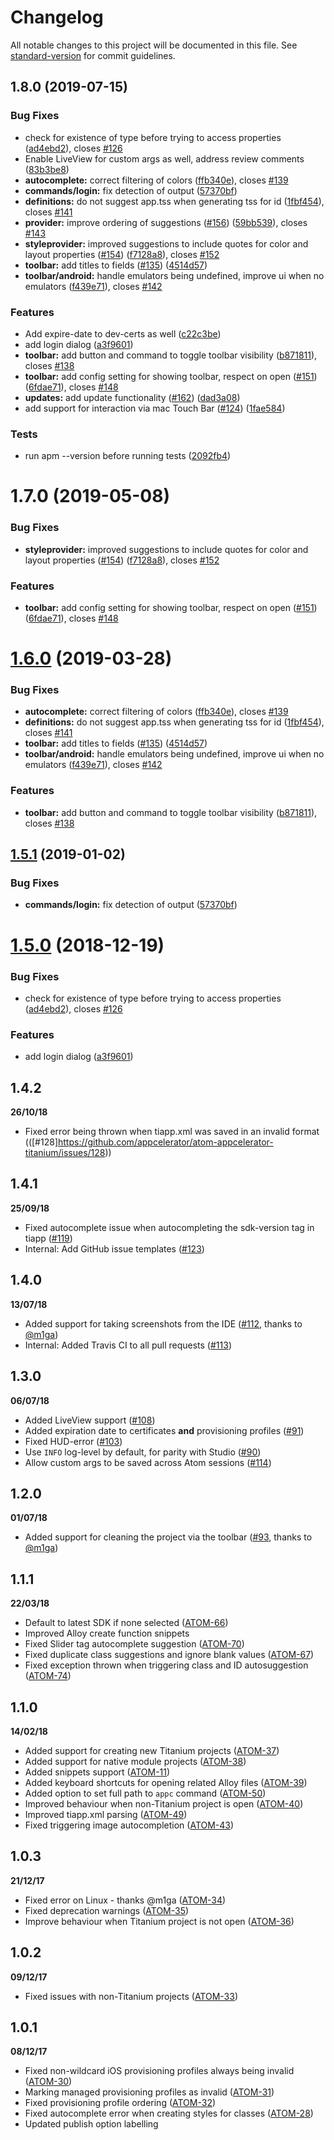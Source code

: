 # Changelog

All notable changes to this project will be documented in this file. See [standard-version](https://github.com/conventional-changelog/standard-version) for commit guidelines.

## 1.8.0 (2019-07-15)


### Bug Fixes

* check for existence of type before trying to access properties ([ad4ebd2](https://github.com/appcelerator/atom-appcelerator-titanium/commit/ad4ebd2)), closes [#126](https://github.com/appcelerator/atom-appcelerator-titanium/issues/126)
* Enable LiveView for custom args as well, address review comments ([83b3be8](https://github.com/appcelerator/atom-appcelerator-titanium/commit/83b3be8))
* **autocomplete:** correct filtering of colors ([ffb340e](https://github.com/appcelerator/atom-appcelerator-titanium/commit/ffb340e)), closes [#139](https://github.com/appcelerator/atom-appcelerator-titanium/issues/139)
* **commands/login:** fix detection of output ([57370bf](https://github.com/appcelerator/atom-appcelerator-titanium/commit/57370bf))
* **definitions:** do not suggest app.tss when generating tss for id ([1fbf454](https://github.com/appcelerator/atom-appcelerator-titanium/commit/1fbf454)), closes [#141](https://github.com/appcelerator/atom-appcelerator-titanium/issues/141)
* **provider:** improve ordering of suggestions ([#156](https://github.com/appcelerator/atom-appcelerator-titanium/issues/156)) ([59bb539](https://github.com/appcelerator/atom-appcelerator-titanium/commit/59bb539)), closes [#143](https://github.com/appcelerator/atom-appcelerator-titanium/issues/143)
* **styleprovider:** improved suggestions to include quotes for color and layout properties ([#154](https://github.com/appcelerator/atom-appcelerator-titanium/issues/154)) ([f7128a8](https://github.com/appcelerator/atom-appcelerator-titanium/commit/f7128a8)), closes [#152](https://github.com/appcelerator/atom-appcelerator-titanium/issues/152)
* **toolbar:** add titles to fields ([#135](https://github.com/appcelerator/atom-appcelerator-titanium/issues/135)) ([4514d57](https://github.com/appcelerator/atom-appcelerator-titanium/commit/4514d57))
* **toolbar/android:** handle emulators being undefined, improve ui when no emulators ([f439e71](https://github.com/appcelerator/atom-appcelerator-titanium/commit/f439e71)), closes [#142](https://github.com/appcelerator/atom-appcelerator-titanium/issues/142)


### Features

* Add expire-date to dev-certs as well ([c22c3be](https://github.com/appcelerator/atom-appcelerator-titanium/commit/c22c3be))
* add login dialog ([a3f9601](https://github.com/appcelerator/atom-appcelerator-titanium/commit/a3f9601))
* **toolbar:** add button and command to toggle toolbar visibility ([b871811](https://github.com/appcelerator/atom-appcelerator-titanium/commit/b871811)), closes [#138](https://github.com/appcelerator/atom-appcelerator-titanium/issues/138)
* **toolbar:** add config setting for showing toolbar, respect on open ([#151](https://github.com/appcelerator/atom-appcelerator-titanium/issues/151)) ([6fdae71](https://github.com/appcelerator/atom-appcelerator-titanium/commit/6fdae71)), closes [#148](https://github.com/appcelerator/atom-appcelerator-titanium/issues/148)
* **updates:** add update functionality ([#162](https://github.com/appcelerator/atom-appcelerator-titanium/issues/162)) ([dad3a08](https://github.com/appcelerator/atom-appcelerator-titanium/commit/dad3a08))
* add support for interaction via mac Touch Bar ([#124](https://github.com/appcelerator/atom-appcelerator-titanium/issues/124)) ([1fae584](https://github.com/appcelerator/atom-appcelerator-titanium/commit/1fae584))


### Tests

* run apm --version before running tests ([2092fb4](https://github.com/appcelerator/atom-appcelerator-titanium/commit/2092fb4))



<a name="1.7.0"></a>
# 1.7.0 (2019-05-08)


### Bug Fixes

* **styleprovider:** improved suggestions to include quotes for color and layout properties ([#154](https://github.com/appcelerator/atom-appcelerator-titanium/issues/154)) ([f7128a8](https://github.com/appcelerator/atom-appcelerator-titanium/commit/f7128a8)), closes [#152](https://github.com/appcelerator/atom-appcelerator-titanium/issues/152)


### Features

* **toolbar:** add config setting for showing toolbar, respect on open ([#151](https://github.com/appcelerator/atom-appcelerator-titanium/issues/151)) ([6fdae71](https://github.com/appcelerator/atom-appcelerator-titanium/commit/6fdae71)), closes [#148](https://github.com/appcelerator/atom-appcelerator-titanium/issues/148)



<a name="1.6.0"></a>
# [1.6.0](https://github.com/appcelerator/atom-appcelerator-titanium/compare/v1.5.1...v1.6.0) (2019-03-28)


### Bug Fixes

* **autocomplete:** correct filtering of colors ([ffb340e](https://github.com/appcelerator/atom-appcelerator-titanium/commit/ffb340e)), closes [#139](https://github.com/appcelerator/atom-appcelerator-titanium/issues/139)
* **definitions:** do not suggest app.tss when generating tss for id ([1fbf454](https://github.com/appcelerator/atom-appcelerator-titanium/commit/1fbf454)), closes [#141](https://github.com/appcelerator/atom-appcelerator-titanium/issues/141)
* **toolbar:** add titles to fields ([#135](https://github.com/appcelerator/atom-appcelerator-titanium/issues/135)) ([4514d57](https://github.com/appcelerator/atom-appcelerator-titanium/commit/4514d57))
* **toolbar/android:** handle emulators being undefined, improve ui when no emulators ([f439e71](https://github.com/appcelerator/atom-appcelerator-titanium/commit/f439e71)), closes [#142](https://github.com/appcelerator/atom-appcelerator-titanium/issues/142)


### Features

* **toolbar:** add button and command to toggle toolbar visibility ([b871811](https://github.com/appcelerator/atom-appcelerator-titanium/commit/b871811)), closes [#138](https://github.com/appcelerator/atom-appcelerator-titanium/issues/138)



<a name="1.5.1"></a>
## [1.5.1](https://github.com/appcelerator/atom-appcelerator-titanium/compare/v1.5.0...v1.5.1) (2019-01-02)


### Bug Fixes

* **commands/login:** fix detection of output ([57370bf](https://github.com/appcelerator/atom-appcelerator-titanium/commit/57370bf))



<a name="1.5.0"></a>
# [1.5.0](https://github.com/appcelerator/atom-appcelerator-titanium/compare/v1.4.2...v1.5.0) (2018-12-19)


### Bug Fixes

* check for existence of type before trying to access properties ([ad4ebd2](https://github.com/appcelerator/atom-appcelerator-titanium/commit/ad4ebd2)), closes [#126](https://github.com/appcelerator/atom-appcelerator-titanium/issues/126)


### Features

* add login dialog ([a3f9601](https://github.com/appcelerator/atom-appcelerator-titanium/commit/a3f9601))


## 1.4.2

**26/10/18**

- Fixed error being thrown when tiapp.xml was saved in an invalid format (([#128]https://github.com/appcelerator/atom-appcelerator-titanium/issues/128))

## 1.4.1

**25/09/18**

- Fixed autocomplete issue when autocompleting the sdk-version tag in tiapp ([#119](https://github.com/appcelerator/atom-appcelerator-titanium/issues/119))
- Internal: Add GitHub issue templates ([#123](https://github.com/appcelerator/atom-appcelerator-titanium/pull/123))

## 1.4.0

**13/07/18**

- Added support for taking screenshots from the IDE ([#112](https://github.com/appcelerator/atom-appcelerator-titanium/pull/112), thanks to [@m1ga](https://github.com/m1ga))
- Internal: Added Travis CI to all pull requests ([#113](https://github.com/appcelerator/atom-appcelerator-titanium/pull/113))

## 1.3.0

**06/07/18**

- Added LiveView support  ([#108](https://github.com/appcelerator/atom-appcelerator-titanium/issues/108))
- Added expiration date to certificates **and** provisioning profiles ([#91](https://github.com/appcelerator/atom-appcelerator-titanium/issues/91))
- Fixed HUD-error  ([#103](https://github.com/appcelerator/atom-appcelerator-titanium/issues/103))
- Use `INFO` log-level by default, for parity with Studio  ([#90](https://github.com/appcelerator/atom-appcelerator-titanium/issues/90))
- Allow custom args to be saved across Atom sessions ([#114](https://github.com/appcelerator/atom-appcelerator-titanium/issues/114))

## 1.2.0

**01/07/18**

- Added support for cleaning the project via the toolbar ([#93](https://github.com/appcelerator/atom-appcelerator-titanium/pull/93), thanks to [@m1ga](https://github.com/m1ga))

## 1.1.1

**22/03/18**

- Default to latest SDK if none selected ([ATOM-66](https://jira.appcelerator.org/browse/ATOM-66))
- Improved Alloy create function snippets
- Fixed Slider tag autocomplete suggestion ([ATOM-70](https://jira.appcelerator.org/browse/ATOM-70))
- Fixed duplicate class suggestions and ignore blank values ([ATOM-67](https://jira.appcelerator.org/browse/ATOM-67))
- Fixed exception thrown when triggering class and ID autosuggestion ([ATOM-74](https://jira.appcelerator.org/browse/ATOM-74))

## 1.1.0

**14/02/18**

- Added support for creating new Titanium projects ([ATOM-37](https://jira.appcelerator.org/browse/ATOM-37))
- Added support for native module projects ([ATOM-38](https://jira.appcelerator.org/browse/ATOM-38))
- Added snippets support ([ATOM-11](https://jira.appcelerator.org/browse/ATOM-11))
- Added keyboard shortcuts for opening related Alloy files ([ATOM-39](https://jira.appcelerator.org/browse/ATOM-39))
- Added option to set full path to `appc` command ([ATOM-50](https://jira.appcelerator.org/browse/ATOM-50))
- Improved behaviour when non-Titanium project is open ([ATOM-40](https://jira.appcelerator.org/browse/ATOM-40))
- Improved tiapp.xml parsing ([ATOM-49](https://jira.appcelerator.org/browse/ATOM-49))
- Fixed triggering image autocompletion ([ATOM-43](https://jira.appcelerator.org/browse/ATOM-43))

## 1.0.3

**21/12/17**

- Fixed error on Linux - thanks @m1ga ([ATOM-34](https://jira.appcelerator.org/browse/ATOM-34))
- Fixed deprecation warnings ([ATOM-35](https://jira.appcelerator.org/browse/ATOM-35))
- Improve behaviour when Titanium project is not open ([ATOM-36](https://jira.appcelerator.org/browse/ATOM-35))

## 1.0.2

**09/12/17**

- Fixed issues with non-Titanium projects ([ATOM-33](https://jira.appcelerator.org/browse/ATOM-33))

## 1.0.1

**08/12/17**

- Fixed non-wildcard iOS provisioning profiles always being invalid ([ATOM-30](https://jira.appcelerator.org/browse/ATOM-30))
- Marking managed provisioning profiles as invalid ([ATOM-31](https://jira.appcelerator.org/browse/ATOM-31))
- Fixed provisioning profile ordering ([ATOM-32](https://jira.appcelerator.org/browse/ATOM-32))
- Fixed autocomplete error when creating styles for classes ([ATOM-28](https://jira.appcelerator.org/browse/ATOM-28))
- Updated publish option labelling
